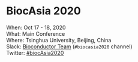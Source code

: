 # BiocAsia 2020

When: Oct 17 - 18, 2020<br />
What: Main Conference<br />
Where: Tsinghua University, Beijing, China<br />
Slack: [Bioconductor Team][] (`#biocasia2020` channel)<br />
Twitter: [#biocAsia2020][tweet]<br />

[tweet]: https://twitter.com/hashtag/biocAsia2020?f=tweets
[Bioconductor Team]: https://bioc-community.herokuapp.com/
